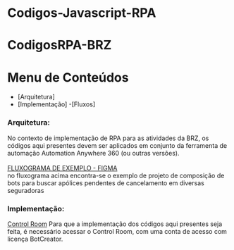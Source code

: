 # Codigos-Javascript-RPA
<!DOCTYPE html>
<html>
<head></head>
<body>

# CodigosRPA-BRZ

# Menu de Conteúdos

- [Arquitetura]
- [Implementação]
-[Fluxos]

### Arquitetura:

No contexto de implementação de RPA para as atividades da BRZ, os códigos aqui presentes devem ser aplicados
em conjunto da ferramenta de automação Automation Anywhere 360 (ou outras versões).
<br>
<br>
<a href="https://www.figma.com/file/uXAKTYetsBGAppoPznf8X4/Untitled?node-id=2%3A2" target="_blank">FLUXOGRAMA DE EXEMPLO - FIGMA</a>
<br>
no fluxograma acima encontra-se o exemplo de projeto de composição de bots para buscar apólices pendentes de cancelamento em diversas seguradoras
<br>
### Implementação:
<a href="https://brzinsurance.my.automationanywhere.digital/#/login?next=/dashboard/home" target="_blank">Control Room</a>
Para que a implementação dos códigos aqui presentes seja feita, é necessário acessar o Control Room, com uma conta de acesso com licença BotCreator.
<br>

</body>
</html>
